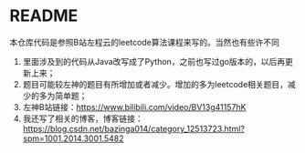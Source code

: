 # README
本仓库代码是参照B站左程云的leetcode算法课程来写的。当然也有些许不同
1. 里面涉及到的代码从Java改写成了Python，之前也写过go版本的，以后再更新上来；
2. 题目可能较左神的题目有所增加或者减少。增加的多为leetcode相关题目，减少的多为简单题；
3. 左神B站链接：https://www.bilibili.com/video/BV13g41157hK
4. 我还写了相关的博客，博客链接： https://blog.csdn.net/bazinga014/category_12513723.html?spm=1001.2014.3001.5482